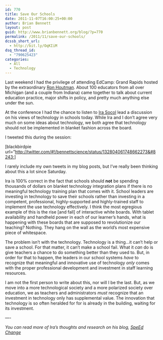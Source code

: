 ```yaml
---
id: 770
title: Save Our Schools
date: 2011-11-07T16:00:25+00:00
author: Brian Bennett
layout: post
guid: http://www.brianbennett.org/blog/?p=770
permalink: /2011/11/save-our-schools/
dcssb_short_url:
  - http://bit.ly/OqKIiM
dsq_thread_id:
  - "790625423"
categories:
  - All
  - Technology
---
```

Last weekend I had the privilege of attending EdCamp: Grand Rapids hosted by the extraordinary [Ron Houtman](http://www.twitter.com/ronhoutman). About 100 educators from all over Michigan (and a couple from Indiana) came together to talk about current education practice, major shifts in policy, and pretty much anything else under the sun.

At the conference I had the chance to listen to [Ira Socol](http://www.twitter.com/irasocol) lead a discussion on his views of technology in schools today. While Ira and I don&#8217;t agree very much on some ideas about technology, we both agree that technology should not be implemented in blanket fashion across the board.

I tweeted this during the session:

[blackbirdpie url=&#8221;http://twitter.com/#!/bennettscience/status/132804061748662273&#8243;]

I rarely include my own tweets in my blog posts, but I&#8217;ve really been thinking about this a lot since Saturday.

Ira is 100% correct in the fact that schools should **not** be spending thousands of dollars on blanket technology integration plans if there is no meaningful technology training plan that comes with it. School leaders are investing in technology to save their schools rather than investing in a competent, professional, highly-supported and highly-trained staff to implement the use technology effectively. I think the most egregious example of this is the rise [and fall] of interactive white boards. With tablet availability and handheld power in each of our learner&#8217;s hands, what is happening with these boards that are supposed to revolutionize our teaching? Nothing. They hang on the wall as the world&#8217;s most expensive piece of whitespace.

The problem isn&#8217;t with the technology. Technology is a thing&#8230;it can&#8217;t help or save a school. For that matter, it can&#8217;t make a school fail. What it _can_ do is give teachers a chance to do something better than they used to. But, in order for that to happen, the leaders in our school systems _have_ to recognize that meaningful and innovative use of technology _only_ comes with the proper professional development and investment in staff learning resources.

I am not the first person to write about this, nor will I be the last. But, as we move into a more technological society and a more polarized society over education, we as teachers and administrators _must_ recognize that an investment in technology only has supplemental value. The innovation that technology is so often heralded for for is already in the building, waiting for its investment.

&#8212;-
  
_You can read more of Ira&#8217;s thoughts and research on his blog, [SpeEd Change](http://speedchange.blogspot.com/)_